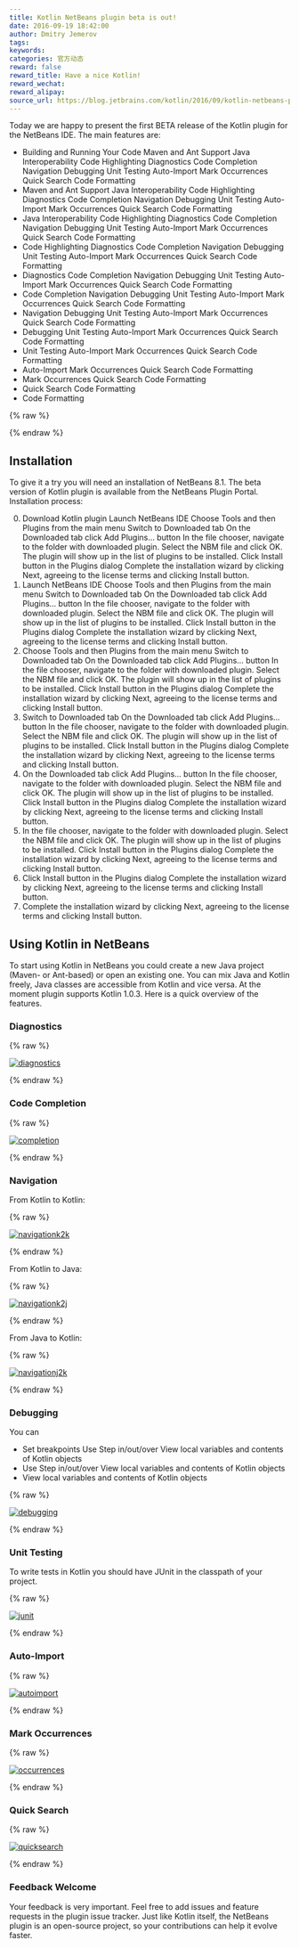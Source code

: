 ```yaml
---
title: Kotlin NetBeans plugin beta is out!
date: 2016-09-19 18:42:00
author: Dmitry Jemerov
tags:
keywords:
categories: 官方动态
reward: false
reward_title: Have a nice Kotlin!
reward_wechat:
reward_alipay:
source_url: https://blog.jetbrains.com/kotlin/2016/09/kotlin-netbeans-plugin-beta-is-out/
---
```


Today we are happy to present the first BETA release of the Kotlin plugin for the NetBeans IDE.
The main features are:

* Building and Running Your Code
Maven and Ant Support
Java Interoperability
Code Highlighting
Diagnostics
Code Completion
Navigation
Debugging
Unit Testing
Auto-Import
Mark Occurrences
Quick Search
Code Formatting
* Maven and Ant Support
Java Interoperability
Code Highlighting
Diagnostics
Code Completion
Navigation
Debugging
Unit Testing
Auto-Import
Mark Occurrences
Quick Search
Code Formatting
* Java Interoperability
Code Highlighting
Diagnostics
Code Completion
Navigation
Debugging
Unit Testing
Auto-Import
Mark Occurrences
Quick Search
Code Formatting
* Code Highlighting
Diagnostics
Code Completion
Navigation
Debugging
Unit Testing
Auto-Import
Mark Occurrences
Quick Search
Code Formatting
* Diagnostics
Code Completion
Navigation
Debugging
Unit Testing
Auto-Import
Mark Occurrences
Quick Search
Code Formatting
* Code Completion
Navigation
Debugging
Unit Testing
Auto-Import
Mark Occurrences
Quick Search
Code Formatting
* Navigation
Debugging
Unit Testing
Auto-Import
Mark Occurrences
Quick Search
Code Formatting
* Debugging
Unit Testing
Auto-Import
Mark Occurrences
Quick Search
Code Formatting
* Unit Testing
Auto-Import
Mark Occurrences
Quick Search
Code Formatting
* Auto-Import
Mark Occurrences
Quick Search
Code Formatting
* Mark Occurrences
Quick Search
Code Formatting
* Quick Search
Code Formatting
* Code Formatting


{% raw %}
<p><span id="more-4256"></span></p>
{% endraw %}

## Installation

To give it a try you will need an installation of NetBeans 8.1. The beta version of Kotlin plugin is available from the NetBeans Plugin Portal.
Installation process:

0. Download Kotlin plugin
Launch NetBeans IDE
Choose Tools and then Plugins from the main menu
Switch to Downloaded tab
On the Downloaded tab click Add Plugins… button
In the file chooser, navigate to the folder with downloaded plugin. Select the NBM file and click OK. The plugin will show up in the list of plugins to be installed.
Click Install button in the Plugins dialog
Complete the installation wizard by clicking Next, agreeing to the license terms and clicking Install button.
1. Launch NetBeans IDE
Choose Tools and then Plugins from the main menu
Switch to Downloaded tab
On the Downloaded tab click Add Plugins… button
In the file chooser, navigate to the folder with downloaded plugin. Select the NBM file and click OK. The plugin will show up in the list of plugins to be installed.
Click Install button in the Plugins dialog
Complete the installation wizard by clicking Next, agreeing to the license terms and clicking Install button.
2. Choose Tools and then Plugins from the main menu
Switch to Downloaded tab
On the Downloaded tab click Add Plugins… button
In the file chooser, navigate to the folder with downloaded plugin. Select the NBM file and click OK. The plugin will show up in the list of plugins to be installed.
Click Install button in the Plugins dialog
Complete the installation wizard by clicking Next, agreeing to the license terms and clicking Install button.
3. Switch to Downloaded tab
On the Downloaded tab click Add Plugins… button
In the file chooser, navigate to the folder with downloaded plugin. Select the NBM file and click OK. The plugin will show up in the list of plugins to be installed.
Click Install button in the Plugins dialog
Complete the installation wizard by clicking Next, agreeing to the license terms and clicking Install button.
4. On the Downloaded tab click Add Plugins… button
In the file chooser, navigate to the folder with downloaded plugin. Select the NBM file and click OK. The plugin will show up in the list of plugins to be installed.
Click Install button in the Plugins dialog
Complete the installation wizard by clicking Next, agreeing to the license terms and clicking Install button.
5. In the file chooser, navigate to the folder with downloaded plugin. Select the NBM file and click OK. The plugin will show up in the list of plugins to be installed.
Click Install button in the Plugins dialog
Complete the installation wizard by clicking Next, agreeing to the license terms and clicking Install button.
6. Click Install button in the Plugins dialog
Complete the installation wizard by clicking Next, agreeing to the license terms and clicking Install button.
7. Complete the installation wizard by clicking Next, agreeing to the license terms and clicking Install button.

## Using Kotlin in NetBeans

To start using Kotlin in NetBeans you could create a new Java project (Maven- or Ant-based) or open an existing one. You can mix Java and Kotlin freely, Java classes are accessible from Kotlin and vice versa. At the moment plugin supports Kotlin 1.0.3.
Here is a quick overview of the features.
### Diagnostics


{% raw %}
<p><a href="https://i0.wp.com/blog.jetbrains.com/kotlin/files/2016/09/diagnostics.png?ssl=1" rel="attachment wp-att-4262"><img alt="diagnostics" class="alignnone size-full wp-image-4262" data-recalc-dims="1" src="https://i0.wp.com/blog.jetbrains.com/kotlin/files/2016/09/diagnostics.png?resize=640%2C223&amp;ssl=1"/></a></p>
{% endraw %}

### Code Completion


{% raw %}
<p><a href="https://i1.wp.com/blog.jetbrains.com/kotlin/files/2016/09/completion.png?ssl=1" rel="attachment wp-att-4260"><img alt="completion" class="alignnone size-full wp-image-4260" data-recalc-dims="1" src="https://i1.wp.com/blog.jetbrains.com/kotlin/files/2016/09/completion.png?resize=640%2C297&amp;ssl=1"/></a></p>
{% endraw %}

### Navigation

From Kotlin to Kotlin:

{% raw %}
<p><a href="https://i0.wp.com/blog.jetbrains.com/kotlin/files/2016/09/navigationK2K.png?ssl=1" rel="attachment wp-att-4266"><img alt="navigationk2k" class="alignnone size-full wp-image-4266" data-recalc-dims="1" src="https://i0.wp.com/blog.jetbrains.com/kotlin/files/2016/09/navigationK2K.png?resize=640%2C160&amp;ssl=1"/></a></p>
{% endraw %}

From Kotlin to Java:

{% raw %}
<p><a href="https://i2.wp.com/blog.jetbrains.com/kotlin/files/2016/09/navigationK2J.png?ssl=1" rel="attachment wp-att-4265"><img alt="navigationk2j" class="alignnone size-full wp-image-4265" data-recalc-dims="1" src="https://i2.wp.com/blog.jetbrains.com/kotlin/files/2016/09/navigationK2J.png?resize=640%2C213&amp;ssl=1"/></a></p>
{% endraw %}

From Java to Kotlin:

{% raw %}
<p><a href="https://i2.wp.com/blog.jetbrains.com/kotlin/files/2016/09/navigationJ2K.png?ssl=1" rel="attachment wp-att-4264"><img alt="navigationj2k" class="alignnone size-full wp-image-4264" data-recalc-dims="1" src="https://i2.wp.com/blog.jetbrains.com/kotlin/files/2016/09/navigationJ2K.png?resize=640%2C212&amp;ssl=1"/></a></p>
{% endraw %}

### Debugging

You can

* Set breakpoints
Use Step in/out/over
View local variables and contents of Kotlin objects
* Use Step in/out/over
View local variables and contents of Kotlin objects
* View local variables and contents of Kotlin objects


{% raw %}
<p><a href="https://i2.wp.com/blog.jetbrains.com/kotlin/files/2016/09/debugging.png?ssl=1" rel="attachment wp-att-4261"><img alt="debugging" class="alignnone size-full wp-image-4261" data-recalc-dims="1" src="https://i2.wp.com/blog.jetbrains.com/kotlin/files/2016/09/debugging.png?resize=640%2C486&amp;ssl=1"/></a></p>
{% endraw %}

### Unit Testing

To write tests in Kotlin you should have JUnit in the classpath of your project.

{% raw %}
<p><a href="https://i0.wp.com/blog.jetbrains.com/kotlin/files/2016/09/junit.png?ssl=1" rel="attachment wp-att-4263"><img alt="junit" class="alignnone size-full wp-image-4263" data-recalc-dims="1" src="https://i0.wp.com/blog.jetbrains.com/kotlin/files/2016/09/junit.png?resize=640%2C348&amp;ssl=1"/></a></p>
{% endraw %}

### Auto-Import


{% raw %}
<p><a href="https://i1.wp.com/blog.jetbrains.com/kotlin/files/2016/09/autoImport.png?ssl=1" rel="attachment wp-att-4259"><img alt="autoimport" class="alignnone size-full wp-image-4259" data-recalc-dims="1" src="https://i1.wp.com/blog.jetbrains.com/kotlin/files/2016/09/autoImport.png?resize=640%2C192&amp;ssl=1"/></a></p>
{% endraw %}

### Mark Occurrences


{% raw %}
<p><a href="https://i2.wp.com/blog.jetbrains.com/kotlin/files/2016/09/occurrences.png?ssl=1" rel="attachment wp-att-4267"><img alt="occurrences" class="alignnone wp-image-4267" data-recalc-dims="1" src="https://i2.wp.com/blog.jetbrains.com/kotlin/files/2016/09/occurrences.png?resize=325%2C114&amp;ssl=1"/></a></p>
{% endraw %}

### Quick Search


{% raw %}
<p><a href="https://i1.wp.com/blog.jetbrains.com/kotlin/files/2016/09/quickSearch.png?ssl=1" rel="attachment wp-att-4268"><img alt="quicksearch" class="alignnone size-full wp-image-4268" data-recalc-dims="1" src="https://i1.wp.com/blog.jetbrains.com/kotlin/files/2016/09/quickSearch.png?resize=640%2C118&amp;ssl=1"/></a></p>
{% endraw %}

### Feedback Welcome

Your feedback is very important. Feel free to add issues and feature requests in the plugin issue tracker.
Just like Kotlin itself, the NetBeans plugin is an open-source project, so your contributions can help it evolve faster.
